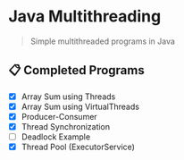# Java Multithreading

> Simple multithreaded programs in Java

## 📋 Completed Programs

- [x] Array Sum using Threads
- [x] Array Sum using VirtualThreads
- [x] Producer-Consumer
- [x] Thread Synchronization
- [ ] Deadlock Example
- [x] Thread Pool (ExecutorService)
